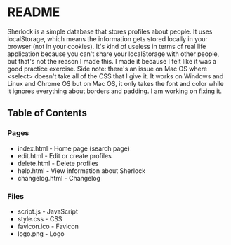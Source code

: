 # README #

Sherlock is a simple database that stores profiles about people. It uses localStorage, which means the information gets stored locally in your browser (not in your cookies). It's kind of useless in terms of real life application because you can't share your localStorage with other people, but that's not the reason I made this. I made it because I felt like it was a good practice exercise. Side note: there's an issue on Mac OS where \<select\> doesn't take all of the CSS that I give it. It works on Windows and Linux and Chrome OS but on Mac OS, it only takes the font and color while it ignores everything about borders and padding. I am working on fixing it.

## Table of Contents ##

### Pages ###
- index.html - Home page (search page)
- edit.html - Edit or create profiles
- delete.html - Delete profiles
- help.html - View information about Sherlock
- changelog.html - Changelog

### Files ###
- script.js - JavaScript
- style.css - CSS
- favicon.ico - Favicon
- logo.png - Logo